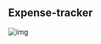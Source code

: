 ## Expense-tracker
![img](https://github.com/user-attachments/assets/45ac5d33-b6b6-40b9-8ef5-058fbae87807)
